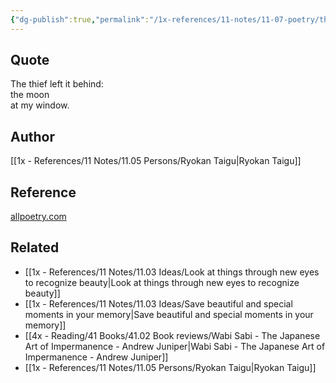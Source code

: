 ```yaml
---
{"dg-publish":true,"permalink":"/1x-references/11-notes/11-07-poetry/the-thief-left-it-behind-ryokan-taigu/","title":"The thief left it behind - Ryokan Taigu","dgShowBacklinks":false}
---
```



## Quote
The thief left it behind:  
the moon  
at my window.

## Author
[[1x - References/11 Notes/11.05 Persons/Ryokan Taigu\|Ryokan Taigu]]

## Reference
[allpoetry.com](https://allpoetry.com/The-Thief-Left-It-Behind)

## Related
- [[1x - References/11 Notes/11.03 Ideas/Look at things through new eyes to recognize beauty\|Look at things through new eyes to recognize beauty]]
- [[1x - References/11 Notes/11.03 Ideas/Save beautiful and special moments in your memory\|Save beautiful and special moments in your memory]]
- [[4x - Reading/41 Books/41.02 Book reviews/Wabi Sabi - The Japanese Art of Impermanence - Andrew Juniper\|Wabi Sabi - The Japanese Art of Impermanence - Andrew Juniper]]
- [[1x - References/11 Notes/11.05 Persons/Ryokan Taigu\|Ryokan Taigu]]